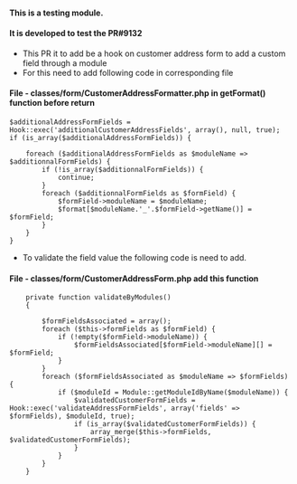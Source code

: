 #### This is a testing module.
#### It is developed to test the PR#9132

 - This PR it to add be a hook on customer address form to add a custom field through a module
 - For this need to add following code in corresponding file

#### File - classes/form/CustomerAddressFormatter.php in getFormat() function before return
```
$additionalAddressFormFields = Hook::exec('additionalCustomerAddressFields', array(), null, true);
if (is_array($additionalAddressFormFields)) {

    foreach ($additionalAddressFormFields as $moduleName => $additionnalFormFields) {
        if (!is_array($additionnalFormFields)) {
            continue;
        }
        foreach ($additionnalFormFields as $formField) {
            $formField->moduleName = $moduleName;
            $format[$moduleName.'_'.$formField->getName()] = $formField;
        }
    }
}
```
 - To validate the field value the following code is need to add.

#### File - classes/form/CustomerAddressForm.php  add this function
```
    private function validateByModules()
    {

        $formFieldsAssociated = array();
        foreach ($this->formFields as $formField) {
            if (!empty($formField->moduleName)) {
                $formFieldsAssociated[$formField->moduleName][] = $formField;
            }
        }
        foreach ($formFieldsAssociated as $moduleName => $formFields) {
            if ($moduleId = Module::getModuleIdByName($moduleName)) {
                $validatedCustomerFormFields = Hook::exec('validateAddressFormFields', array('fields' => $formFields), $moduleId, true);
                if (is_array($validatedCustomerFormFields)) {
                    array_merge($this->formFields, $validatedCustomerFormFields);
                }
            }
        }
    }
```